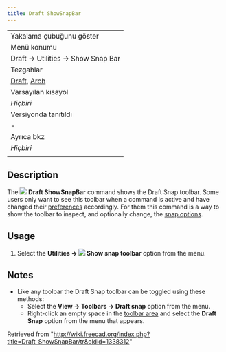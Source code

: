 ```yaml
---
title: Draft ShowSnapBar
---
```

|  |
| --- |
| Yakalama çubuğunu göster |
| Menü konumu |
| Draft → Utilities → Show Snap Bar |
| Tezgahlar |
| [Draft](/Draft_Workbench/tr "Draft Workbench/tr"), [Arch](/Arch_Workbench/tr "Arch Workbench/tr") |
| Varsayılan kısayol |
| *Hiçbiri* |
| Versiyonda tanıtıldı |
| - |
| Ayrıca bkz |
| *Hiçbiri* |
|  |

## Description

The ![](/images/Draft_ShowSnapBar.svg) **Draft ShowSnapBar** command shows the Draft Snap toolbar. Some users only want to see this toolbar when a command is active and have changed their [preferences](/Draft_Snap#Preferences "Draft Snap") accordingly. For them this command is a way to show the toolbar to inspect, and optionally change, the [snap options](/Draft_Snap "Draft Snap").

## Usage

1. Select the **Utilities → ![](/images/Draft_ShowSnapBar.svg) Show snap toolbar** option from the menu.

## Notes

* Like any toolbar the Draft Snap toolbar can be toggled using these methods:
  + Select the **View → Toolbars → Draft snap** option from the menu.
  + Right-click an empty space in the [toolbar area](/Interface "Interface") and select the **Draft Snap** option from the menu that appears.

Retrieved from "<http://wiki.freecad.org/index.php?title=Draft_ShowSnapBar/tr&oldid=1338312>"